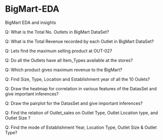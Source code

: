 # BigMart-EDA
BigMart EDA and insights

Q: What is the Total No. Outlets in BigMart DataSet?

Q: What is the Total Revenue recorded by each Outlet in BigMart DataSet?

Q: Lets find the maximum selling product at OUT-027

Q: Do all the Outlets have all Item_Types available at the stores?

Q: Which product gives maximum revenue to the BigMart?

Q: Find Size, Type, Location and Establishment year of all the 10 Oulets?

Q: Draw the heatmap for correlation in various features of the DatasSet and give important inferences?

Q: Draw the pairplot for the DatasSet and give important inferences?

Q: Find the relation of Outlet_sales on Outlet Type, Outlet Location type, and Outlet Size ?

Q: Find the mode of Establishment Year, Location Type, Outlet Size & Outlet Type?
